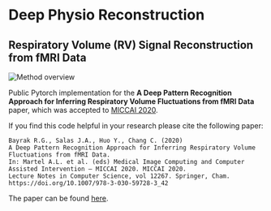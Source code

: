 # Deep Physio Reconstruction

## Respiratory Volume (RV) Signal Reconstruction from fMRI Data


![Method overview](figures/pipeline.png)

Public Pytorch implementation for the **A Deep Pattern Recognition Approach for Inferring
Respiratory Volume Fluctuations from fMRI Data** paper, which was accepted to [MICCAI 2020](https://www.miccai2020.org/en/).


If you find this code helpful in your research please cite the following paper:

```
Bayrak R.G., Salas J.A., Huo Y., Chang C. (2020) 
A Deep Pattern Recognition Approach for Inferring Respiratory Volume Fluctuations from fMRI Data. 
In: Martel A.L. et al. (eds) Medical Image Computing and Computer Assisted Intervention – MICCAI 2020. MICCAI 2020. 
Lecture Notes in Computer Science, vol 12267. Springer, Cham. https://doi.org/10.1007/978-3-030-59728-3_42
```

The paper can be found [here](https://link.springer.com/chapter/10.1007/978-3-030-59728-3_42).


